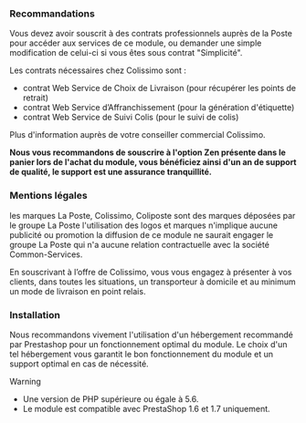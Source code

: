 ### Recommandations

Vous devez avoir souscrit à des contrats professionnels auprès de la Poste pour accéder aux services de ce module,
ou demander une simple modification de celui-ci si vous êtes sous contrat "Simplicité".
 
Les contrats nécessaires chez Colissimo sont :

* contrat Web Service de Choix de Livraison (pour récupérer les points de retrait)
* contrat Web Service d’Affranchissement (pour la génération d'étiquette)
* contrat Web Service de Suivi Colis (pour le suivi de colis)

Plus d'information auprès de votre conseiller commercial Colissimo.
 
**Nous vous recommandons de souscrire à l'option Zen présente dans le panier lors de l'achat du module, vous bénéficiez
ainsi d'un an de support de qualité, le support est une assurance tranquillité.**
 
### Mentions légales
  
les marques La Poste, Colissimo, Coliposte sont des marques déposées par le groupe La Poste l'utilisation des logos et
marques n'implique aucune publicité ou promotion la diffusion de ce module ne saurait engager le groupe La Poste qui n'a
aucune relation contractuelle avec la société Common-Services.

En souscrivant à l’offre de Colissimo, vous vous engagez à présenter à vos clients, dans toutes les situations,
un transporteur à domicile et au minimum un mode de livraison en point relais. 

### Installation

Nous recommandons vivement l'utilisation d'un hébergement recommandé par Prestashop pour un fonctionnement optimal du
module. Le choix d'un tel hébergement vous garantit le bon fonctionnement du module et un support optimal en cas de
nécessité.

> [!WARNING]
> * Une version de PHP supérieure ou égale à 5.6.
> * Le module est compatible avec PrestaShop 1.6 et 1.7 uniquement.